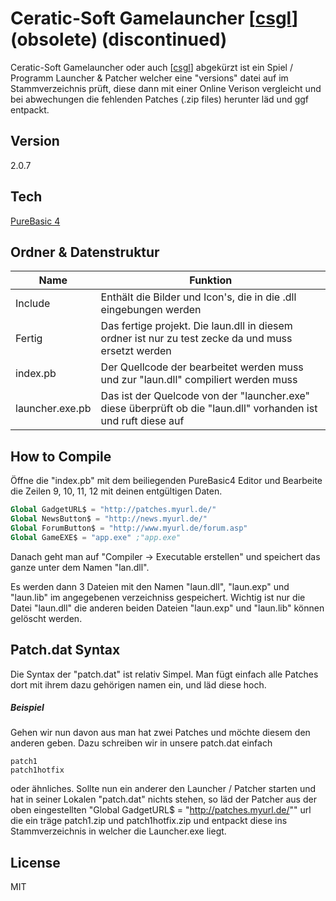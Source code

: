 # Ceratic-Soft Gamelauncher [[csgl]] (obsolete) (discontinued)

Ceratic-Soft Gamelauncher oder auch [[csgl]] abgekürzt ist ein Spiel / Programm Launcher & Patcher welcher eine "versions" datei auf im Stammverzeichnis prüft, diese dann mit einer Online Verison vergleicht und bei abwechungen die fehlenden Patches (.zip files) herunter läd und ggf entpackt.

## Version
2.0.7

## Tech
[PureBasic 4] 


## Ordner & Datenstruktur
Name | Funktion
------------ | -------------
Include | Enthält die Bilder und Icon's, die in die .dll eingebungen werden
Fertig | Das fertige projekt. Die laun.dll in diesem ordner ist nur zu test zecke da und muss ersetzt werden
index.pb | Der Quellcode der bearbeitet werden muss und zur "laun.dll" compiliert werden muss
launcher.exe.pb | Das ist der Quelcode von der "launcher.exe" diese überprüft ob die "laun.dll" vorhanden ist und ruft diese auf

## How to Compile
Öffne die "index.pb" mit dem beiliegenden PureBasic4 Editor und Bearbeite die Zeilen 9, 10, 11, 12 mit deinen entgültigen Daten.
```pb
Global GadgetURL$ = "http://patches.myurl.de/"
Global NewsButton$ = "http://news.myurl.de/"
Global ForumButton$ = "http://www.myurl.de/forum.asp"
Global GameEXE$ = "app.exe" ;"app.exe"
```

Danach geht man auf "Compiler -> Executable erstellen" und speichert das ganze unter dem Namen "lan.dll".

Es werden dann 3 Dateien mit den Namen "laun.dll", "laun.exp" und "laun.lib" im angegebenen verzeichniss gespeichert.
Wichtig ist nur die Datei "laun.dll" die anderen beiden Dateien "laun.exp" und "laun.lib" können gelöscht werden.

## Patch.dat Syntax
Die Syntax der "patch.dat" ist relativ Simpel. Man fügt einfach alle Patches dort mit ihrem dazu gehörigen namen ein, und läd diese hoch.

##### Beispiel
Gehen wir nun davon aus man hat zwei Patches und möchte diesem den anderen geben. Dazu schreiben wir in unsere patch.dat einfach  
```
patch1
patch1hotfix
```
oder ähnliches. Sollte nun ein anderer den Launcher / Patcher starten und hat in seiner Lokalen "patch.dat" nichts stehen, so läd der Patcher aus der oben eingestellten 
"Global GadgetURL$ = "http://patches.myurl.de/"" url die ein träge patch1.zip und patch1hotfix.zip und entpackt diese ins Stammverzeichnis in welcher die Launcher.exe liegt.

License
---

MIT



   [csgl]:  <https://github.com/joemccann/dillinger>
   [PureBasic 4]: http://www.purebasic.com/german/index.php
   